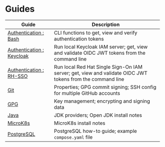 # Guides

| Guide                                                          | Description                                                                                               |
|----------------------------------------------------------------|-----------------------------------------------------------------------------------------------------------|
| [Authentication : Bash](authentication/bash/README.md)         | CLI functions to get, view and verify authentication tokens                                               |
| [Authentication : Keycloak](authentication/keycloak/README.md) | Run local Keycloak IAM server; get, view and validate OIDC JWT tokens from the command line               |
| [Authentication : RH-SSO](authentication/rh-sso/README.md)     | Run local Red Hat Single Sign-On IAM server; get, view and validate OIDC JWT tokens from the command line |
| [Git](git/README.md)                                           | Properties; GPG commit signing; SSH config for multiple GitHub accounts                                   |
| [GPG](gpg/README.md)                                           | Key management; encrypting and signing data                                                               |
| [Java](java/README.md)                                         | JDK providers; Open JDK install notes                                                                     |
| [MicroK8s](kubernetes/microk8s/README.md)                      | MicroK8s install notes                                                                                    |
| [PostgreSQL](postgres/README.md)                               | PostgreSQL how-to guide; example `compose.yaml` file                                                      |
